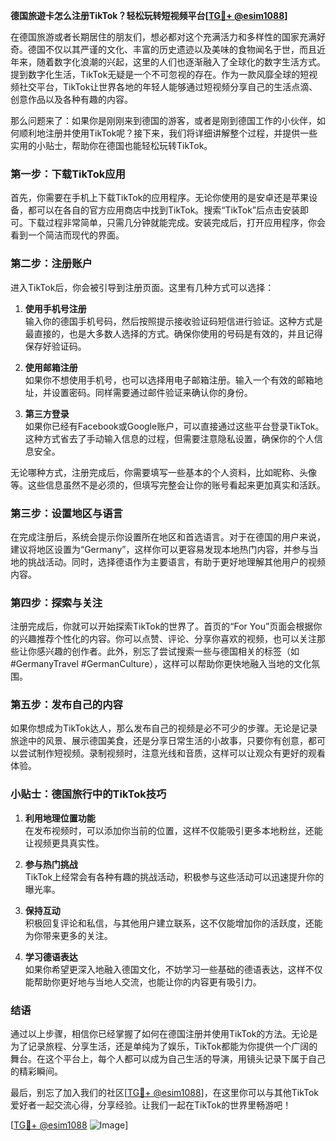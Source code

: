 **德国旅遊卡怎么注册TikTok？轻松玩转短视频平台[[TG💪+ @esim1088](https://t.me/s/esim1088)]**

在德国旅游或者长期居住的朋友们，想必都对这个充满活力和多样性的国家充满好奇。德国不仅以其严谨的文化、丰富的历史遗迹以及美味的食物闻名于世，而且近年来，随着数字化浪潮的兴起，这里的人们也逐渐融入了全球化的数字生活方式。提到数字化生活，TikTok无疑是一个不可忽视的存在。作为一款风靡全球的短视频社交平台，TikTok让世界各地的年轻人能够通过短视频分享自己的生活点滴、创意作品以及各种有趣的内容。

那么问题来了：如果你是刚刚来到德国的游客，或者是刚到德国工作的小伙伴，如何顺利地注册并使用TikTok呢？接下来，我们将详细讲解整个过程，并提供一些实用的小贴士，帮助你在德国也能轻松玩转TikTok。

### 第一步：下载TikTok应用

首先，你需要在手机上下载TikTok的应用程序。无论你使用的是安卓还是苹果设备，都可以在各自的官方应用商店中找到TikTok。搜索“TikTok”后点击安装即可。下载过程非常简单，只需几分钟就能完成。安装完成后，打开应用程序，你会看到一个简洁而现代的界面。

### 第二步：注册账户

进入TikTok后，你会被引导到注册页面。这里有几种方式可以选择：

1. **使用手机号注册**  
   输入你的德国手机号码，然后按照提示接收验证码短信进行验证。这种方式是最直接的，也是大多数人选择的方式。确保你使用的号码是有效的，并且记得保存好验证码。

2. **使用邮箱注册**  
   如果你不想使用手机号，也可以选择用电子邮箱注册。输入一个有效的邮箱地址，并设置密码。同样需要通过邮件验证来确认你的身份。

3. **第三方登录**  
   如果你已经有Facebook或Google账户，可以直接通过这些平台登录TikTok。这种方式省去了手动输入信息的过程，但需要注意隐私设置，确保你的个人信息安全。

无论哪种方式，注册完成后，你需要填写一些基本的个人资料，比如昵称、头像等。这些信息虽然不是必须的，但填写完整会让你的账号看起来更加真实和活跃。

### 第三步：设置地区与语言

在完成注册后，系统会提示你设置所在地区和首选语言。对于在德国的用户来说，建议将地区设置为“Germany”，这样你可以更容易发现本地热门内容，并参与当地的挑战活动。同时，选择德语作为主要语言，有助于更好地理解其他用户的视频内容。

### 第四步：探索与关注

注册完成后，你就可以开始探索TikTok的世界了。首页的“For You”页面会根据你的兴趣推荐个性化的内容。你可以点赞、评论、分享你喜欢的视频，也可以关注那些让你感兴趣的创作者。此外，别忘了尝试搜索一些与德国相关的标签（如#GermanyTravel #GermanCulture），这样可以帮助你更快地融入当地的文化氛围。

### 第五步：发布自己的内容

如果你想成为TikTok达人，那么发布自己的视频是必不可少的步骤。无论是记录旅途中的风景、展示德国美食，还是分享日常生活的小故事，只要你有创意，都可以尝试制作短视频。录制视频时，注意光线和音质，这样可以让观众有更好的观看体验。

### 小贴士：德国旅行中的TikTok技巧

1. **利用地理位置功能**  
   在发布视频时，可以添加你当前的位置，这样不仅能吸引更多本地粉丝，还能让视频更具真实性。

2. **参与热门挑战**  
   TikTok上经常会有各种有趣的挑战活动，积极参与这些活动可以迅速提升你的曝光率。

3. **保持互动**  
   积极回复评论和私信，与其他用户建立联系，这不仅能增加你的活跃度，还能为你带来更多的关注。

4. **学习德语表达**  
   如果你希望更深入地融入德国文化，不妨学习一些基础的德语表达，这样不仅能帮助你更好地与当地人交流，也能让你的内容更有吸引力。

### 结语

通过以上步骤，相信你已经掌握了如何在德国注册并使用TikTok的方法。无论是为了记录旅程、分享生活，还是单纯为了娱乐，TikTok都能为你提供一个广阔的舞台。在这个平台上，每个人都可以成为自己生活的导演，用镜头记录下属于自己的精彩瞬间。

最后，别忘了加入我们的社区[[TG💪+ @esim1088](https://t.me/s/esim1088)]，在这里你可以与其他TikTok爱好者一起交流心得，分享经验。让我们一起在TikTok的世界里畅游吧！

[[TG💪+ @esim1088](https://t.me/s/esim1088) ![Image](https://i.postimg.cc/4NQfJmqS/Snipaste-2025-05-13-00-14-12.png)]